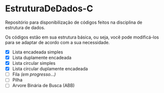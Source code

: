 # EstruturaDeDados-C
 <p>
    Repositório para disponibilização de códigos feitos na disciplina  de estrutura de dados.
 </p>
 
 <p>
    Os códigos estão em sua estrutura básica, ou seja, você pode modificá-los para se adaptar de acordo com a sua necessidade.
 </p>
 
 - [x] Lista encadeada simples
 - [x] Lista duplamente encadeada
 - [x] Lista circular simples
 - [x] Lista circular duplamente encadeada
 - [ ] Fila *(em progresso...)*
 - [ ] Pilha
 - [ ] Arvore Binária de Busca (ABB)
